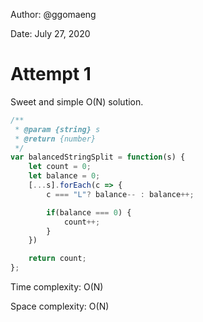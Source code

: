 Author: @ggomaeng

Date: July 27, 2020

# Attempt 1

Sweet and simple O(N) solution.

```js
/**
 * @param {string} s
 * @return {number}
 */
var balancedStringSplit = function(s) {
    let count = 0;
    let balance = 0;
    [...s].forEach(c => {
        c === "L"? balance-- : balance++;

        if(balance === 0) {
            count++;
        }
    })

    return count;
};
```


Time complexity: O(N)

Space complexity: O(N)